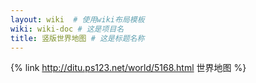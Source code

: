 ```yaml
---
layout: wiki  # 使用wiki布局模板
wiki: wiki-doc # 这是项目名
title: 竖版世界地图 # 这是标题名称
---
```

{% link http://ditu.ps123.net/world/5168.html 世界地图 %}
